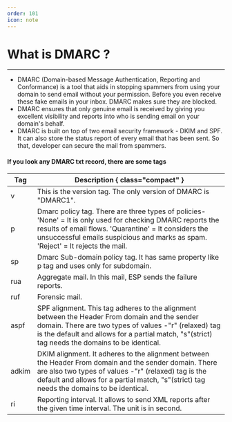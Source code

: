 ```yaml
---
order: 101
icon: note
---
```


# What is DMARC ?
-------------
* DMARC (Domain-based Message Authentication, Reporting and Conformance) is a tool that aids in stopping spammers from using your domain to send email without your permission. Before you even receive these fake emails in your inbox. DMARC makes sure they are blocked.
* DMARC ensures that only genuine email is received by giving you excellent visibility and reports into who is sending email on your domain's behalf. 
* DMARC is built on top of two email security framework - DKIM and SPF. It can also store the status report of every email that has been sent. So that, developer can secure the mail from spammers.

#### If you look any DMARC txt record, there are some tags

Tag | Description { class="compact" }
--- | ---
v | This is the version tag. The only version of DMARC is "DMARC1".
p | Dmarc policy tag. There are three types of policies- 'None' = It is only used for checking DMARC reports the results of email flows. 'Quarantine' = It considers the unsuccessful emails suspicious and marks as spam.   'Reject' = It rejects the mail.
sp | Dmarc Sub-domain policy tag. It has same property like p tag and uses only for subdomain.
rua | Aggregate mail. In this mail, ESP sends the failure reports.
ruf | Forensic mail. 
aspf | SPF alignment. This tag adheres to the alignment between the Header From domain and the sender domain. There are two types of values -"r" (relaxed) tag is the default and allows for a partial match, "s"(strict) tag needs the domains to be identical.
adkim | DKIM alignment. It adheres to the alignment between the Header From domain and the sender domain. There are also two types of values -"r" (relaxed) tag is the default and allows for a partial match, "s"(strict) tag needs the domains to be identical.
ri | Reporting interval. It allows to send XML reports after the given time interval. The unit is in second.